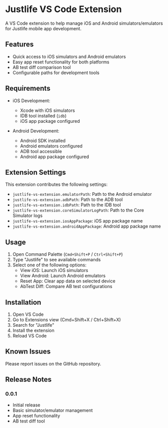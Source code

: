 # Justlife VS Code Extension

A VS Code extension to help manage iOS and Android simulators/emulators for Justlife mobile app development.

## Features

- Quick access to iOS simulators and Android emulators
- Easy app reset functionality for both platforms
- AB test diff comparison tool
- Configurable paths for development tools

## Requirements

- iOS Development:
  - Xcode with iOS simulators
  - IDB tool installed (`idb`)
  - iOS app package configured
  
- Android Development:
  - Android SDK installed
  - Android emulators configured
  - ADB tool accessible
  - Android app package configured

## Extension Settings

This extension contributes the following settings:

* `justlife-vs-extension.emulatorPath`: Path to the Android emulator
* `justlife-vs-extension.adbPath`: Path to the ADB tool
* `justlife-vs-extension.idbPath`: Path to the IDB tool
* `justlife-vs-extension.coreSimulatorLogPath`: Path to the Core Simulator logs
* `justlife-vs-extension.iosAppPackage`: iOS app package name
* `justlife-vs-extension.androidAppPackage`: Android app package name

## Usage

1. Open Command Palette (`Cmd+Shift+P` / `Ctrl+Shift+P`)
2. Type "Justlife" to see available commands
3. Select one of the following options:
   - View iOS: Launch iOS simulators
   - View Android: Launch Android emulators
   - Reset App: Clear app data on selected device
   - AbTest Diff: Compare AB test configurations

## Installation

1. Open VS Code
2. Go to Extensions view (Cmd+Shift+X / Ctrl+Shift+X)
3. Search for "Justlife"
4. Install the extension
5. Reload VS Code

## Known Issues

Please report issues on the GitHub repository.

## Release Notes

### 0.0.1
- Initial release
- Basic simulator/emulator management
- App reset functionality
- AB test diff tool
